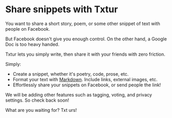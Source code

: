 # Share snippets with Txtur

You want to share a short story, poem, or some other snippet of text with people on Facebook.

But Facebook doesn't give you enough control. On the other hand, a Google Doc is too heavy handed.

Txtur lets you simply write, then share it with your friends with zero friction.

Simply:

* Create a snippet, whether it's poetry, code, prose, etc.
* Format your text with <a href="http://daringfireball.net/projects/markdown/syntax">Markdown</a>. Include links, external images, etc.
* Effortlessly share your snippets on Facebook, or send people the link!

We will be adding other features such as tagging, voting, and privacy settings. So check back soon!

What are you waiting for? Txt urs!
